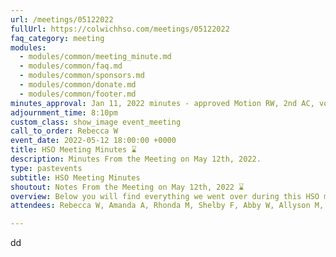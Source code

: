 ```yaml
---
url: /meetings/05122022
fullUrl: https://colwichhso.com/meetings/05122022
faq_category: meeting
modules:
  - modules/common/meeting_minute.md
  - modules/common/faq.md
  - modules/common/sponsors.md
  - modules/common/donate.md
  - modules/common/footer.md
minutes_approval: Jan 11, 2022 minutes - approved Motion RW, 2nd AC, vote 7-0
adjournment_time: 8:10pm
custom_class: show_image event_meeting
call_to_order: Rebecca W
event_date: 2022-05-12 18:00:00 +0000
title: HSO Meeting Minutes ⌛
description: Minutes From the Meeting on May 12th, 2022.
type: pastevents
subtitle: HSO Meeting Minutes
shoutout: Notes From the Meeting on May 12th, 2022 ⌛
overview: Below you will find everything we went over during this HSO meeting.
attendees: Rebecca W, Amanda A, Rhonda M, Shelby F, Abby W, Allyson M, Amanda C

---
```

dd

